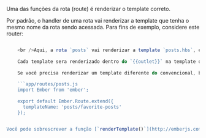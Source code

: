 Uma das funções da rota (route) é renderizar o template correto.

Por padrão, o handler de uma rota vai renderizar a template que tenha o mesmo nome da rota sendo acessada. Para fins de exemplo, considere este router:

```app/router.js Router.map(function() { this.route('posts', function() { this.route('new'); }); });

    <br />Aqui, a rota `posts` vai renderizar a template `posts.hbs`, e a rota `posts.new` vai renderizar `posts/new.hbs`.
    
    Cada template sera renderizado dentro do `{{outlet}}` na template da rota anterior na hierarquia. Por exemplo, a template da rota `posts.new` vai ser renderizada dentro do `{{outlet}}` da template `posts.hbs`, e a template da rota `posts` vai ser renderizada dentro do `{{outlet}}` da template `application.hbs`.
    
    Se você precisa renderizar um template diferente do convencional, basta definir a propriedade da rota (route) [`templateName`][1] para o nome do template que você quer renderizar.
    
    ```app/routes/posts.js
    import Ember from 'ember';
    
    export default Ember.Route.extend({
      templateName: 'posts/favorite-posts'
    });
    

Você pode sobrescrever a função [`renderTemplate()`](http://emberjs.com/api/classes/Ember.Route.html#method_renderTemplate) se você precisa de mais controle na renderização. Entre outras coisas, isso permite você escolher o controller usado para configurar o template e especificar o outlet.